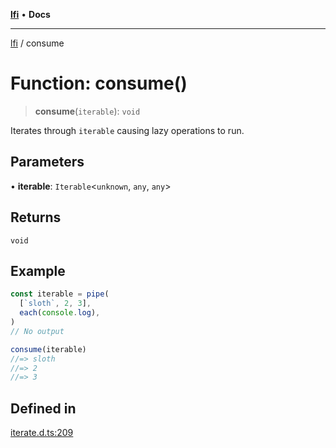 [**lfi**](../readme.md) • **Docs**

***

[lfi](../globals.md) / consume

# Function: consume()

> **consume**(`iterable`): `void`

Iterates through `iterable` causing lazy operations to run.

## Parameters

• **iterable**: `Iterable`\<`unknown`, `any`, `any`\>

## Returns

`void`

## Example

```js
const iterable = pipe(
  [`sloth`, 2, 3],
  each(console.log),
)
// No output

consume(iterable)
//=> sloth
//=> 2
//=> 3
```

## Defined in

[iterate.d.ts:209](https://github.com/TomerAberbach/lfi/blob/d7a0f90dd72245d6efd6bd97c58a78b3f3028f25/src/operations/iterate.d.ts#L209)
